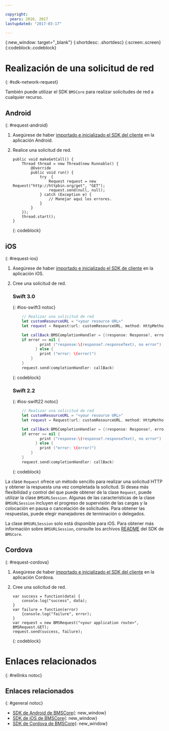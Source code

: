 ```yaml
---

copyright:
  years: 2016, 2017
lastupdated: "2017-03-17"

---
```

{:new_window: target="_blank"}
{:shortdesc: .shortdesc}
{:screen:.screen}
{:codeblock:.codeblock}

# Realización de una solicitud de red
{: #sdk-network-request}

También puede utilizar el SDK `BMSCore` para realizar solicitudes de red a cualquier recurso.

## Android
{: #request-android}

1. Asegúrese de haber [importado e inicializado el SDK del cliente](/docs/mobile/sdk_BMSClient.html#init-BMSClient-android) en la aplicación Android. 
	
2. Realice una solicitud de red.

	```
	public void makeGetCall() {
		Thread thread = new Thread(new Runnable() {
			@Override
			public void run() {
				try  {
					Request request = new Request("http://httpbin.org/get", "GET");
					request.send(null, null);
				} catch (Exception e) {
					// Manejar aquí los errores.
				}
			}
		});
		thread.start();
	}
	```
	{: codeblock}

## iOS
{: #request-ios}

1. Asegúrese de haber [importado e inicializado el SDK de cliente](/docs/mobile/sdk_BMSClient.html#init-BMSClient-ios) en la aplicación iOS.

2. Cree una solicitud de red.

	### Swift 3.0
	{: #ios-swift3 notoc}
	
	```Swift
	 	// Realizar una solicitud de red
		let customResourceURL = "<your resource URL>"
		let request = Request(url: customResourceURL, method: HttpMethod.GET)
	
		let callBack:BMSCompletionHandler = {(response: Response?, error: Error?) in
	   	if error == nil {
	       	    print ("response:\(response?.responseText), no error")
	    	  } else {
	       	    print ("error: \(error)")
	    	}
		}
		request.send(completionHandler: callBack)
	```
	{: codeblock}
 
	### Swift 2.2
	{: #ios-swift22 notoc}
	
	```Swift
	 	// Realizar una solicitud de red
		let customResourceURL = "<your resource URL>"
		let request = Request(url: customResourceURL, method: HttpMethod.GET)
	
		let callBack:BMSCompletionHandler = {(response: Response?, error: NSError?) in
	   	if error == nil {
	       	    print ("response:\(response?.responseText), no error")
	    	  } else {
	       	    print ("error: \(error)")
	    	}
		}
		request.send(completionHandler: callBack)
	```
	{: codeblock}

La clase `Request` ofrece un método sencillo para realizar una solicitud HTTP y obtener la respuesta una vez completada la solicitud. Si desea más flexibilidad y control del que puede obtener de la clase `Request`, puede utilizar la clase `BMSURLSession`. Algunas de las características de la clase `BMSURLSession` incluyen el progreso de supervisión de las cargas y la colocación en pausa o cancelación de solicitudes. Para obtener las respuestas, puede elegir manejadores de terminación o delegados.

La clase `BMSURLSession` solo está disponible para iOS. Para obtener más información sobre `BMSURLSession`, consulte los archivos [README](https://github.com/ibm-bluemix-mobile-services/bms-clientsdk-swift-core) del SDK de `BMSCore`.


## Cordova
{: #request-cordova}

1. Asegúrese de haber [importado e inicializado el SDK del cliente](/docs/mobile/sdk_BMSClient.html#init-BMSClient-cordova) en la aplicación Cordova.

2. Cree una solicitud de red.

	```
	var success = function(data) {
		console.log("success", data);
	}
	var failure = function(error)
		{console.log("failure", error);
	}
	var request = new BMSRequest("<your application route>", BMSRequest.GET);
	request.send(success, failure);
	```
	{: codeblock}


# Enlaces relacionados
{: #rellinks notoc}

## Enlaces relacionados
{: #general notoc}

* [SDK de Android de BMSCore](https://github.com/ibm-bluemix-mobile-services/bms-clientsdk-android-core){: new_window}
* [SDK de iOS de BMSCore](https://github.com/ibm-bluemix-mobile-services/bms-clientsdk-swift-core){: new_window}
* [SDK de Cordova de BMSCore](https://github.com/ibm-bluemix-mobile-services/bms-clientsdk-cordova-plugin-core){: new_window}
